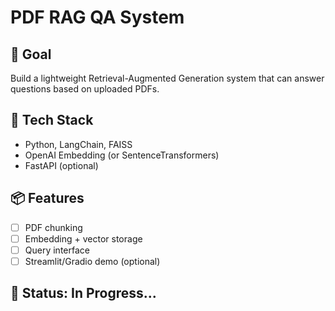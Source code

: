 # PDF RAG QA System

## 🎯 Goal
Build a lightweight Retrieval-Augmented Generation system that can answer questions based on uploaded PDFs.

## 🧱 Tech Stack
- Python, LangChain, FAISS
- OpenAI Embedding (or SentenceTransformers)
- FastAPI (optional)

## 📦 Features
- [ ] PDF chunking
- [ ] Embedding + vector storage
- [ ] Query interface
- [ ] Streamlit/Gradio demo (optional)

## 🚧 Status: In Progress...
